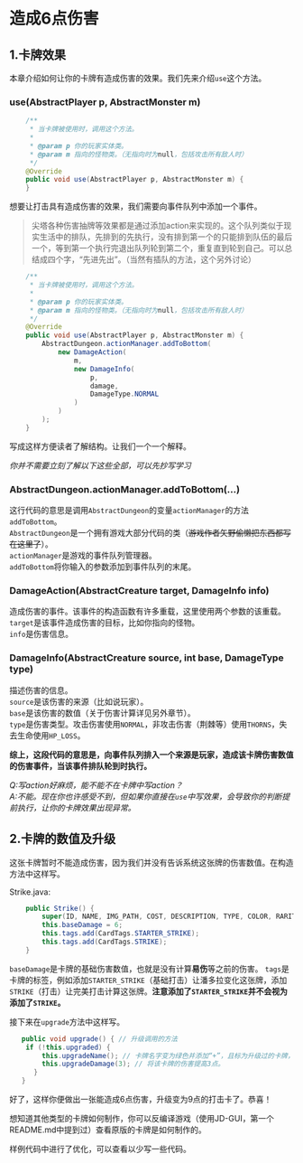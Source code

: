 # 造成6点伤害

## 1.卡牌效果
本章介绍如何让你的卡牌有造成伤害的效果。我们先来介绍`use`这个方法。

### use(AbstractPlayer p, AbstractMonster m)

```java
    /**
     * 当卡牌被使用时，调用这个方法。
     * 
     * @param p 你的玩家实体类。
     * @param m 指向的怪物类。（无指向时为null，包括攻击所有敌人时）
     */
    @Override
    public void use(AbstractPlayer p, AbstractMonster m) {
    }
```

想要让打击具有造成伤害的效果，我们需要向事件队列中添加一个事件。

> 尖塔各种伤害抽牌等效果都是通过添加action来实现的。这个队列类似于现实生活中的排队，先排到的先执行，没有排到第一个的只能排到队伍的最后一个，等到第一个执行完退出队列轮到第二个，重复直到轮到自己。可以总结成四个字，“先进先出”。（当然有插队的方法，这个另外讨论）

```java
    /**
     * 当卡牌被使用时，调用这个方法。
     * 
     * @param p 你的玩家实体类。
     * @param m 指向的怪物类。（无指向时为null，包括攻击所有敌人时）
     */
    @Override
    public void use(AbstractPlayer p, AbstractMonster m) {
        AbstractDungeon.actionManager.addToBottom(
            new DamageAction(
                m,
                new DamageInfo(
                    p,
                    damage,
                    DamageType.NORMAL
                )
            )
        );
    }
```

写成这样方便读者了解结构。让我们一个一个解释。

*你并不需要立刻了解以下这些全部，可以先抄写学习*

### AbstractDungeon.actionManager.addToBottom(...)
这行代码的意思是调用`AbstractDungeon`的变量`actionManager`的方法`addToBottom`。<br>
`AbstractDungeon`是一个拥有游戏大部分代码的类（~~游戏作者矢野偷懒把东西都写在这里了~~）。<br>
`actionManager`是游戏的事件队列管理器。<br>
`addToBottom`将你输入的参数添加到事件队列的末尾。<br>

### DamageAction(AbstractCreature target, DamageInfo info)
造成伤害的事件。该事件的构造函数有许多重载，这里使用两个参数的该重载。<br>
`target`是该事件造成伤害的目标，比如你指向的怪物。<br>
`info`是伤害信息。

### DamageInfo(AbstractCreature source, int base, DamageType type)
描述伤害的信息。<br>
`source`是该伤害的来源（比如说玩家）。<br>
`base`是该伤害的数值（关于伤害计算详见另外章节）。<br>
`type`是伤害类型。攻击伤害使用`NORMAL`，非攻击伤害（荆棘等）使用`THORNS`，失去生命使用`HP_LOSS`。

<b>综上，这段代码的意思是，向事件队列排入一个来源是玩家，造成该卡牌伤害数值的伤害事件，当该事件排队轮到时执行。</b>

*Q:写action好麻烦，能不能不在卡牌中写action？*<br>
*A:不能。现在你也许感受不到，但如果你直接在`use`中写效果，会导致你的判断提前执行，让你的卡牌效果出现异常。*

## 2.卡牌的数值及升级

这张卡牌暂时不能造成伤害，因为我们并没有告诉系统这张牌的伤害数值。在构造方法中这样写。

Strike.java:
```java
    public Strike() {
        super(ID, NAME, IMG_PATH, COST, DESCRIPTION, TYPE, COLOR, RARITY, TARGET);
        this.baseDamage = 6;
        this.tags.add(CardTags.STARTER_STRIKE);
        this.tags.add(CardTags.STRIKE);
    }
```
`baseDamage`是卡牌的基础伤害数值，也就是没有计算<b>易伤</b>等之前的伤害。<nr>
`tags`是卡牌的标签，例如添加`STARTER_STRIKE`（基础打击）让潘多拉变化这张牌，添加`STRIKE`（打击）让完美打击计算这张牌。<b>注意添加了`STARTER_STRIKE`并不会视为添加了`STRIKE`。</b>

接下来在`upgrade`方法中这样写。
```java
   public void upgrade() { // 升级调用的方法
    if (!this.upgraded) {
        this.upgradeName(); // 卡牌名字变为绿色并添加“+”，且标为升级过的卡牌，之后不能再升级。
        this.upgradeDamage(3); // 将该卡牌的伤害提高3点。
      }
   }
```

好了，这样你便做出一张能造成6点伤害，升级变为9点的打击卡了。恭喜！

想知道其他类型的卡牌如何制作，你可以反编译游戏（使用JD-GUI，第一个README.md中提到过）查看原版的卡牌是如何制作的。

样例代码中进行了优化，可以查看以少写一些代码。